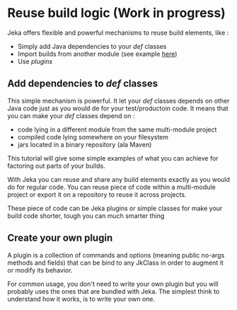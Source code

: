 # Reuse build logic (Work in progress)

Jeka offers flexible and powerful mechanisms to reuse build elements, like : 
- Simply add Java dependencies to your *def* classes
- Import builds from another module (see example [here](https://github.com/jerkar/working-examples/tree/master/springboot-multi-modules))
- Use *plugins*

## Add dependencies to *def* classes

This simple mechanism is powerful. It let your *def* classes depends on other Java code just as you would de
for your test/productoin code. It means that you can make your *def* classes depend on :
- code lying in a different module from the same multi-module project
- compiled code lying somewhere on your filesystem
- jars located in a binary repository (ala Maven)

This tutorial will give some simple examples of what you can achieve for factoring out parts of your builds. 



With Jeka you can reuse and share any build elements exactly as you would do for regular code.
You can reuse piece of code within a multi-module project or export it on a repository to reuse it 
across projects.

These piece of code can be Jeka plugins or simple classes for make your build code shorter, tough you
can much smarter thing 




## Create your own plugin

A plugin is a collection of commands and options (meaning public no-args methods and fields) that can be bind to any 
JkClass in order to augment it or modify its behavior. 

For common usage, you don't need to write your own plugin but you will probably uses the ones that are bundled with 
Jeka. The simplest think to understand how it works, is to write your own one.

